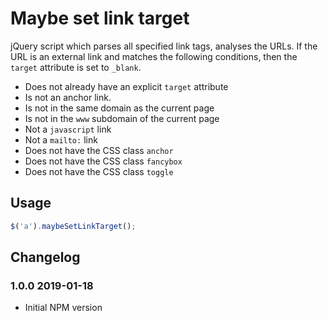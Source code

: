 # Maybe set link target

jQuery script which parses all specified link tags, analyses the URLs. If the URL is an external link and matches the following conditions, then the `target` attribute is set to `_blank`.

* Does not already have an explicit `target` attribute
* Is not an anchor link.
* Is not in the same domain as the current page
* Is not in the `www` subdomain of the current page
* Not a `javascript` link
* Not a `mailto:` link
* Does not have the CSS class `anchor`
* Does not have the CSS class `fancybox`
* Does not have the CSS class `toggle`

## Usage

```javascript
$('a').maybeSetLinkTarget();
```

## Changelog

### 1.0.0 2019-01-18

* Initial NPM version